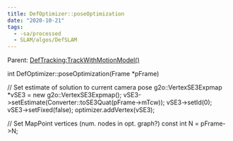```yaml
---
title: DefOptimizer::poseOptimization
date: "2020-10-21"
tags:
  - -sa/processed
  - SLAM/algos/DefSLAM
---
```


Parent: [DefTracking:TrackWithMotionModel()](deftracking_trackwithmotionmodel().md)

int DefOptimizer::poseOptimization(Frame \*pFrame)

// Set estimate of solution to current camera pose
g2o::VertexSE3Expmap \*vSE3 = new g2o::VertexSE3Expmap();
 vSE3->setEstimate(Converter::toSE3Quat(pFrame\->mTcw));
 vSE3->setId(0);
 vSE3->setFixed(false);
 optimizer.addVertex(vSE3);

// Set MapPoint vertices (num. nodes in opt. graph?)
  const int N = pFrame\->N;

